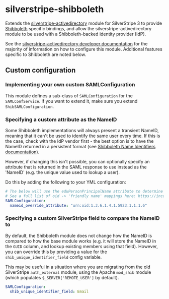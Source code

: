 # silverstripe-shibboleth

Extends the [silverstripe-activedirectory](https://github.com/silverstripe/silverstripe-activedirectory) module for SilverStripe 3 to provide [Shibboleth](https://wiki.shibboleth.net/confluence/display/IDP30/Home) specific bindings, and allow the silverstripe-activedirectory module to be used with a Shibboleth-backed identity provider (IdP).

See the [silverstripe-activedirectory developer documentation](https://github.com/silverstripe/silverstripe-activedirectory/blob/master/docs/en/developer.md) for the majority of information on how to configure this module. Additional features specific to Shibboleth are noted below.

## Custom configuration

### Implementing your own custom SAMLConfiguration

This module defines a sub-class of `SAMLConfiguration` for the `SAMLConfService`. If you want to extend it, make sure you extend `ShibSAMLConfiguration`.

### Specifying a custom attribute as the NameID

Some Shibboleth implementations will always present a transient NameID, meaning that it can't be used to identify the same user every time. If this is the case, check with the IdP vendor first - the best option is to have the NameID returned in a persistent format (see [Shibboleth Name Identifiers documentation](https://wiki.shibboleth.net/confluence/display/CONCEPT/NameIdentifiers)).

However, if changing this isn't possible, you can optionally specify an attribute that is returned in the SAML response to use instead as the 'NameID' (e.g. the unique value used to lookup a user).

Do this by adding the following to your YML configuration:

```yaml
# The below will use the eduPersonPrincipalName attribute to determine the NameID
# See a full list of oid -> 'friendly name' mappings here: https://incommon.org/community-practices-and-standards/object-identifier-registrations/
SAMLConfiguration:
  nameid_override_attribute: "urn:oid:1.3.6.1.4.1.5923.1.1.1.6"
```

### Specifying a custom SilverStripe field to compare the NameID to

By default, the Shibboleth module does not change how the NameID is compared to how the base module works (e.g. it will store the NameID in the `GUID` column, and lookup existing members using that field). However, you can override this by providing a value for the `shib_unique_identifier_field` config variable.

This may be useful in a situation where you are migrating from the old SilverStripe `auth_external` module, using the Apache `mod_shib` module (which populates `$_SERVER['REMOTE_USER']` by default).

```yaml
SAMLConfiguration:
  shib_unique_identifier_field: Email
```